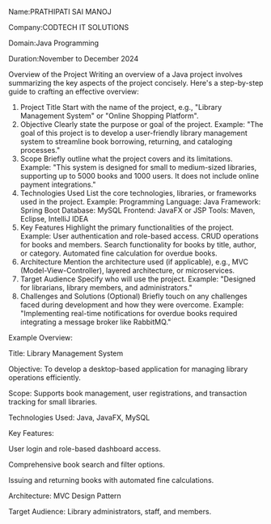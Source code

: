 Name:PRATHIPATI SAI MANOJ

Company:CODTECH IT SOLUTIONS

Domain:Java Programming

Duration:November to December 2024

Overview of the Project
Writing an overview of a Java project involves summarizing the key aspects of the project concisely. Here's a step-by-step guide to crafting an effective overview:

1. Project Title
Start with the name of the project, e.g., "Library Management System" or "Online Shopping Platform".
2. Objective
Clearly state the purpose or goal of the project.
Example: "The goal of this project is to develop a user-friendly library management system to streamline book borrowing, returning, and cataloging processes."
3. Scope
Briefly outline what the project covers and its limitations.
Example: "This system is designed for small to medium-sized libraries, supporting up to 5000 books and 1000 users. It does not include online payment integrations."
4. Technologies Used
List the core technologies, libraries, or frameworks used in the project.
Example:
Programming Language: Java
Framework: Spring Boot
Database: MySQL
Frontend: JavaFX or JSP
Tools: Maven, Eclipse, IntelliJ IDEA
5. Key Features
Highlight the primary functionalities of the project.
Example:
User authentication and role-based access.
CRUD operations for books and members.
Search functionality for books by title, author, or category.
Automated fine calculation for overdue books.
6. Architecture
Mention the architecture used (if applicable), e.g., MVC (Model-View-Controller), layered architecture, or microservices.
7. Target Audience
Specify who will use the project.
Example: "Designed for librarians, library members, and administrators."
8. Challenges and Solutions (Optional)
Briefly touch on any challenges faced during development and how they were overcome.
Example: "Implementing real-time notifications for overdue books required integrating a message broker like RabbitMQ."

Example Overview:

Title: Library Management System

Objective: To develop a desktop-based application for managing library operations efficiently.

Scope: Supports book management, user registrations, and transaction tracking for small libraries.

Technologies Used: Java, JavaFX, MySQL

Key Features:

User login and role-based dashboard access.

Comprehensive book search and filter options.

Issuing and returning books with automated fine calculations.

Architecture: MVC Design Pattern

Target Audience: Library administrators, staff, and members.
